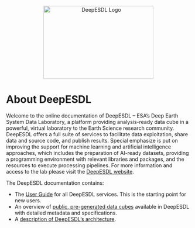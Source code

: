 <p align="center">
    <img src="../img/logo.png" alt="DeepESDL Logo" style="height: 200px; width:300px;"/>
</p>

# About DeepESDL

Welcome to the online documentation of DeepESDL – ESA’s Deep Earth System
Data Laboratory, a platform providing analysis-ready data cube in a powerful,
virtual laboratory to the Earth Science research community. DeepESDL offers a
full suite of services to facilitate data exploitation, share data and source
code, and publish results. Special emphasize is put on improving the support
for machine learning and artificial intelligence approaches, which includes
the preparation of AI-ready datasets, providing a programming environment
with relevant libraries and packages, and the resources to execute processing
pipelines. For more information and access to the lab please visit the
[DeepESDL website](https://www.earthsystemdatalab.net/).

The DeepESDL documentation contains:

- The [User Guide](guide/overview.md) for all DeepESDL services.
  This is the starting point for new users.
- An overview of [public, pre-generated data cubes](datasets/datasets.md)
  available in DeepESDL with detailed metadata and specifications.
- A [description of DeepESDL’s architecture](design/overview.md).
